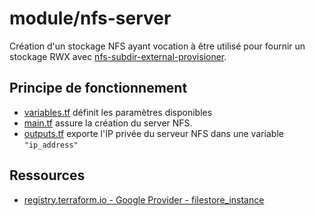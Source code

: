 # module/nfs-server

Création d'un stockage NFS ayant vocation à être utilisé pour fournir un stockage RWX
avec [nfs-subdir-external-provisioner](https://github.com/kubernetes-sigs/nfs-subdir-external-provisioner).

## Principe de fonctionnement

* [variables.tf](variables.tf) définit les paramètres disponibles
* [main.tf](main.tf) assure la création du server NFS.
* [outputs.tf](outputs.tf) exporte l'IP privée du serveur NFS dans une variable `"ip_address"`

## Ressources

* [registry.terraform.io - Google Provider - filestore_instance](https://registry.terraform.io/providers/hashicorp/google/latest/docs/resources/filestore_instance)


